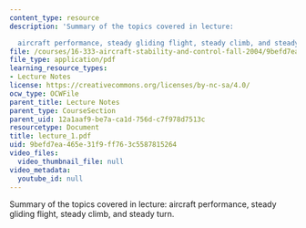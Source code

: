 ```yaml
---
content_type: resource
description: 'Summary of the topics covered in lecture:

  aircraft performance, steady gliding flight, steady climb, and steady turn.'
file: /courses/16-333-aircraft-stability-and-control-fall-2004/9befd7ea465e31f9ff763c5587815264_lecture_1.pdf
file_type: application/pdf
learning_resource_types:
- Lecture Notes
license: https://creativecommons.org/licenses/by-nc-sa/4.0/
ocw_type: OCWFile
parent_title: Lecture Notes
parent_type: CourseSection
parent_uid: 12a1aaf9-be7a-ca1d-756d-c7f978d7513c
resourcetype: Document
title: lecture_1.pdf
uid: 9befd7ea-465e-31f9-ff76-3c5587815264
video_files:
  video_thumbnail_file: null
video_metadata:
  youtube_id: null
---
```

Summary of the topics covered in lecture:
aircraft performance, steady gliding flight, steady climb, and steady turn.